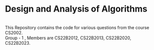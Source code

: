 # Design and Analysis of Algorithms
<br>
This Repository contains the code for various questions from the course CS2002.
<br>
Group - 1 , Members are CS22B2012, CS22B2013, CS22B2020, CS22B2023.
<br>
